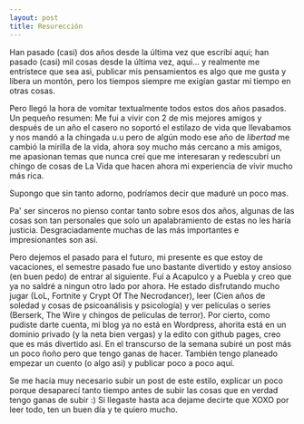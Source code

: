 ```yaml
---
layout: post
title: Resurección
---
```


Han pasado (casi) dos años desde la última vez que escribí aqui; han pasado (casi)
mil cosas desde la última vez, aqui... y realmente me entristece que sea asi, publicar mis pensamientos
es algo que me gusta y libera un montón, pero los tiempos siempre me exigían gastar mi tiempo
en otras cosas.

Pero llegó la hora de vomitar textualmente todos estos dos años pasados.
Un pequeño resumen: Me fui a vivir con 2 de mis mejores amigos y después de un año el casero
no soportó el estilazo de vida que llevabamos y nos mandó a la chingada u.u pero de algún modo
ese año de _libertad_ me cambió la mirilla de la vida, ahora soy mucho más cercano a mis amigos,
me apasionan temas que nunca creí que me interesaran y redescubrí un chingo de cosas de La Vida que
hacen ahora mi experiencia de vivir mucho más rica. 

Supongo que sin tanto adorno, podríamos decir que maduré un poco mas.

Pa' ser sinceros no pienso contar tanto sobre esos dos años, algunas de las cosas son tan personales que
solo un apalabramiento de estas no les haría justicia. Desgraciadamente muchas de las más importantes e
impresionantes son asi. 

Pero dejemos el pasado para el futuro, mi presente es que estoy de vacaciones, el semestre
pasado fue uno bastante divertido y estoy ansioso (en buen pedo) de entrar al siguiente. Fuí a Acapulco
y a Puebla y creo que ya no saldré a ningun otro lado por ahora. He estado disfrutando mucho jugar (LoL, Fortnite
y Crypt Of The Necrodancer), leer (Cien años de soledad y cosas de psicoanálisis y psicología) y ver películas
o series (Berserk, The Wire y chingos de peliculas de terror).
Por cierto, como pudiste darte cuenta, mi blog ya no está en Wordpress, ahorita está en un dominio privado
(y la neta bien vergas) y la edito con github pages, creo que es más divertido asi. En el transcurso
de la semana subiré un post más un poco ñoño pero que tengo ganas de hacer. También tengo planeado
empezar un cuento (o algo asi) y publicar poco a poco aquí.

Se me hacía muy necesario subir un post de este estilo, explicar un poco porque desaparecí tanto tiempo
antes de subir las cosas que en verdad tengo ganas de subir :)
Si llegaste hasta aca dejame decirte que XOXO por leer todo, ten un buen día y te quiero mucho.


